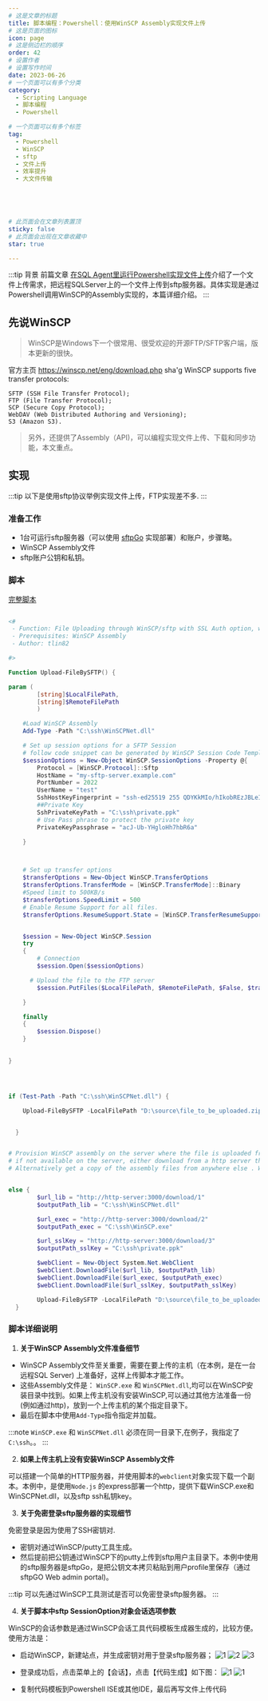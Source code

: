 ```yaml
---
# 这是文章的标题
title: 脚本编程：Powershell：使用WinSCP Assembly实现文件上传
# 这是页面的图标
icon: page
# 这是侧边栏的顺序
order: 42
# 设置作者
# 设置写作时间
date: 2023-06-26
# 一个页面可以有多个分类
category:
  - Scripting Language
  - 脚本编程
  - Powershell

# 一个页面可以有多个标签
tag:
  - Powershell
  - WinSCP
  - sftp
  - 文件上传
  - 效率提升
  - 大文件传输

  



# 此页面会在文章列表置顶
sticky: false
# 此页面会出现在文章收藏中
star: true

---
```


:::tip 背景
前篇文章 [在SQL Agent里运行Powershell实现文件上传](https://blog.solex-inc.com/zh/%E4%BF%A1%E6%81%AF%E6%8A%80%E6%9C%AF/%E7%BC%96%E7%A8%8B/post41_ps_run_in_sql_with_sql_agent.html)介绍了一个文件上传需求，把远程SQLServer上的一个文件上传到sftp服务器。具体实现是通过Powershell调用WinSCP的Assembly实现的，本篇详细介绍。
:::



## 先说WinSCP

>WinSCP是Windows下一个很常用、很受欢迎的开源FTP/SFTP客户端，版本更新的很快。

官方主页 https://winscp.net/eng/download.php
sha'g
 WinSCP supports five transfer protocols:

    SFTP (SSH File Transfer Protocol);
    FTP (File Transfer Protocol);
    SCP (Secure Copy Protocol);
    WebDAV (Web Distributed Authoring and Versioning);
    S3 (Amazon S3).

>另外，还提供了Assembly（API)，可以编程实现文件上传、下载和同步功能，本文重点。


## 实现



:::tip
以下是使用sftp协议举例实现文件上传，FTP实现差不多.
:::

### 准备工作

- 1台可运行sftp服务器（可以使用 [sftpGo](https://github.com/drakkan/sftpgo) 实现部署）和账户，步骤略。
- WinSCP Assembly文件
- sftp账户公钥和私钥。



### 脚本


[完整脚本](https://github.com/100vision/Powershellgallery/blob/master/%E7%BD%91%E7%BB%9C%E7%B1%BB/%E6%96%87%E4%BB%B6%E4%B8%8A%E4%BC%A0/Upload-FileBySFTP.ps1)

``` Powershell

<#
 - Function: File Uploading through WinSCP/sftp with SSL Auth option, without clear text password provided
 - Prerequisites: WinSCP Assembly
 - Author: tlin82

#>

Function Upload-FileBySFTP() {

param (
        [string]$LocalFilePath,
        [string]$RemoteFilePath
        )

    #Load WinSCP Assembly
    Add-Type -Path "C:\ssh\WinSCPNet.dll"

    # Set up session options for a SFTP Session
    # follow code snippet can be generated by WinSCP Session Code Template Generator. See WinSCP documentation for details.
    $sessionOptions = New-Object WinSCP.SessionOptions -Property @{
        Protocol = [WinSCP.Protocol]::Sftp
        HostName = "my-sftp-server.example.com"
        PortNumber = 2022
        UserName = "test"
        SshHostKeyFingerprint = "ssh-ed25519 255 QDYKkMIo/hIkobREzJBLeI1KyHkXDwrkGGJtmISVwwc"
        ##Private Key
        SshPrivateKeyPath = "C:\ssh\private.ppk"
        # Use Pass phrase to protect the private key
        PrivateKeyPassphrase = "acJ-Ub-YHgloHh7hbR6a"

    }



    # Set up transfer options
    $transferOptions = New-Object WinSCP.TransferOptions
    $transferOptions.TransferMode = [WinSCP.TransferMode]::Binary
    #Speed limit to 500KB/s
    $transferOptions.SpeedLimit = 500
    # Enable Resume Support for all files.
    $transferOptions.ResumeSupport.State = [WinSCP.TransferResumeSupportState]::On


    $session = New-Object WinSCP.Session
    try
    {
        # Connection
        $session.Open($sessionOptions)

      # Upload the file to the FTP server
        $session.PutFiles($LocalFilePath, $RemoteFilePath, $False, $transferOptions).Check()

    }

    finally
    {
        $session.Dispose()
    }
    

}




if (Test-Path -Path "C:\ssh\WinSCPNet.dll") {

    Upload-FileBySFTP -LocalFilePath "D:\source\file_to_be_uploaded.zip" -RemoteFilePath "/file_to_be_uploaded.zip"


  }


# Provision WinSCP assembly on the server where the file is uploaded from. The assebmly can be found in WinSCP install directory.
# if not available on the server, either download from a http server that holds the WinSCP assembly. In this case, the http server is served with Node.js Express, a simple http server.
# Alternatively get a copy of the assembly files from anywhere else . Whatever,as long as the assembly is available for the file uploading function to load.


else {
        $url_lib = "http://http-server:3000/download/1"
        $outputPath_lib = "C:\ssh\WinSCPNet.dll"

        $url_exec = "http://http-server:3000/download/2"
        $outputPath_exec = "C:\ssh\WinSCP.exe"

        $url_sslKey = "http://http-server:3000/download/3"
        $outputPath_sslKey = "C:\ssh\private.ppk"

        $webClient = New-Object System.Net.WebClient
        $webClient.DownloadFile($url_lib, $outputPath_lib)
        $webClient.DownloadFile($url_exec, $outputPath_exec)
        $webClient.DownloadFile($url_sslKey, $outputPath_sslKey)

        Upload-FileBySFTP -LocalFilePath "D:\source\file_to_be_uploaded.zip" -RemoteFilePath "/file_to_be_uploaded.zip"
  }
```


### 脚本详细说明

1. **关于WinSCP Assembly文件准备细节**

- WinSCP Assembly文件至关重要，需要在要上传的主机（在本例，是在一台远程SQL Server) 上准备好，这样上传脚本才能工作。
- 这些Assembly文件是： `WinSCP.exe` 和 `WinSCPNet.dll`,均可以在WinSCP安装目录中找到。如果上传主机没有安装WinSCP,可以通过其他方法准备一份(例如通过http)，放到一个上传主机的某个指定目录下。
- 最后在脚本中使用`Add-Type`指令指定并加载。

:::note
`WinSCP.exe` 和 `WinSCPNet.dll` 必须在同一目录下,在例子，我指定了`C:\ssh`。。
:::

2. **如果上传主机上没有安装WinSCP Assembly文件**

可以搭建一个简单的HTTP服务器，并使用脚本的`webclient`对象实现下载一个副本。本例中，是使用`Node.js` 的express部署一个http，提供下载WinSCP.exe和WinSCPNet.dll，以及sftp ssh私钥key。

3. **关于免密登录sftp服务器的实现细节**

免密登录是因为使用了SSH密钥对.

- 密钥对通过WinSCP/putty工具生成。
- 然后提前把公钥通过WinSCP下的putty上传到sftp用户主目录下。本例中使用的sftp服务器是sftpGo，是把公钥文本拷贝粘贴到用户profile里保存（通过sftpGO Web admin portal)。

:::tip 
可以先通过WinSCP工具测试是否可以免密登录sftp服务器。
:::

4. **关于脚本中sftp SessionOption对象会话选项参数**

WinSCP的会话参数是通过WinSCP会话工具代码模板生成器生成的，比较方便。使用方法是：

- 启动WinSCP，新建站点，并生成密钥对用于登录sftp服务器；
![1](../../PostImages/post42_ps_sftp_generate_key_pairs_step1.jpg)
![2](../../PostImages/post42_ps_sftp_generate_key_pairs_step2.jpg)
![3](../../PostImages/post42_ps_sftp_generate_key_pairs_step3.jpg)

- 登录成功后，点击菜单上的【会话】，点击【代码生成】如下图：
![1](../../PostImages/post42_ps_sftp_generate_code_template_step1.jpg)
![1](../../PostImages/post42_ps_sftp_generate_code_template_step2.jpg)

- 复制代码模板到Powershell ISE或其他IDE，最后再写文件上传代码
